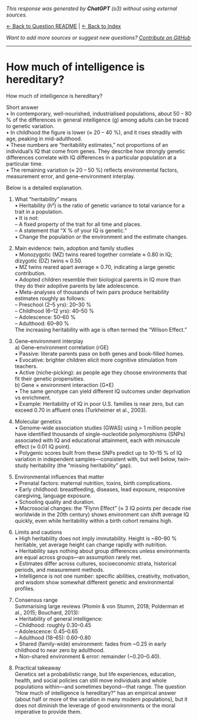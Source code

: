 <!-- 
Generated by: chatgpt
Model: o3
Prompt type: default
Generated at: 2025-06-10T22:02:08.880916
-->

*This response was generated by **ChatGPT** (o3) without using external sources.*

[← Back to Question README](README.md) | [← Back to Index](../README.md)

*Want to add more sources or suggest new questions? [Contribute on GitHub](https://github.com/justinwest/SuggestedSources)*

---

# How much of intelligence is hereditary?

How much of intelligence is hereditary?

Short answer  
• In contemporary, well-nourished, industrialised populations, about 50 – 80 % of the differences in general intelligence (g) among adults can be traced to genetic variation.  
• In childhood the figure is lower (≈ 20 – 40 %), and it rises steadily with age, peaking in mid-adulthood.  
• These numbers are “heritability estimates,” not proportions of an individual’s IQ that come from genes. They describe how strongly genetic differences correlate with IQ differences in a particular population at a particular time.  
• The remaining variation (≈ 20 – 50 %) reflects environmental factors, measurement error, and gene–environment interplay.

Below is a detailed explanation.

1. What “heritability” means  
• Heritability (h²) is the ratio of genetic variance to total variance for a trait in a population.  
• It is not:  
  – A fixed property of the trait for all time and places.  
  – A statement that “X % of your IQ is genetic.”  
• Change the population or the environment and the estimate changes.

2. Main evidence: twin, adoption and family studies  
• Monozygotic (MZ) twins reared together correlate ≈ 0.80 in IQ; dizygotic (DZ) twins ≈ 0.50.  
• MZ twins reared apart average ≈ 0.70, indicating a large genetic contribution.  
• Adopted children resemble their biological parents in IQ more than they do their adoptive parents by late adolescence.  
• Meta-analyses of thousands of twin pairs produce heritability estimates roughly as follows:  
  – Preschool (2–5 yrs): 20–30 %  
  – Childhood (6–12 yrs): 40–50 %  
  – Adolescence: 50–60 %  
  – Adulthood: 60–80 %  
The increasing heritability with age is often termed the “Wilson Effect.”

3. Gene–environment interplay  
a) Gene–environment correlation (rGE)  
   • Passive: literate parents pass on both genes and book-filled homes.  
   • Evocative: brighter children elicit more cognitive stimulation from teachers.  
   • Active (niche-picking): as people age they choose environments that fit their genetic propensities.  
b) Gene × environment interaction (G×E)  
   • The same genotype can yield different IQ outcomes under deprivation vs enrichment.  
   • Example: Heritability of IQ in poor U.S. families is near zero, but can exceed 0.70 in affluent ones (Turkheimer et al., 2003).

4. Molecular genetics  
• Genome-wide association studies (GWAS) using > 1 million people have identified thousands of single-nucleotide polymorphisms (SNPs) associated with IQ and educational attainment, each with minuscule effect (≈ 0.01 IQ point).  
• Polygenic scores built from these SNPs predict up to 10–15 % of IQ variation in independent samples—consistent with, but well below, twin-study heritability (the “missing heritability” gap).

5. Environmental influences that matter  
• Prenatal factors: maternal nutrition, toxins, birth complications.  
• Early childhood: breastfeeding, diseases, lead exposure, responsive caregiving, language exposure.  
• Schooling quality and duration.  
• Macrosocial changes: the “Flynn Effect” (≈ 3 IQ points per decade rise worldwide in the 20th century) shows environment can shift average IQ quickly, even while heritability within a birth cohort remains high.

6. Limits and cautions  
• High heritability does not imply immutability. Height is ~80–90 % heritable, yet average height can change rapidly with nutrition.  
• Heritability says nothing about group differences unless environments are equal across groups—an assumption rarely met.  
• Estimates differ across cultures, socioeconomic strata, historical periods, and measurement methods.  
• Intelligence is not one number: specific abilities, creativity, motivation, and wisdom show somewhat different genetic and environmental profiles.

7. Consensus range  
Summarising large reviews (Plomin & von Stumm, 2018; Polderman et al., 2015; Bouchard, 2013):  
• Heritability of general intelligence:  
  – Childhood: roughly 0.30–0.45  
  – Adolescence: 0.45–0.65  
  – Adulthood (18–65): 0.60–0.80  
• Shared (family-wide) environment: fades from ~0.25 in early childhood to near zero by adulthood.  
• Non-shared environment & error: remainder (~0.20–0.40).

8. Practical takeaway  
Genetics set a probabilistic range, but life experiences, education, health, and social policies can still move individuals and whole populations within—and sometimes beyond—that range. The question “How much of intelligence is hereditary?” has an empirical answer (about half or more of the variation in many modern populations), but it does not diminish the leverage of good environments or the moral imperative to provide them.